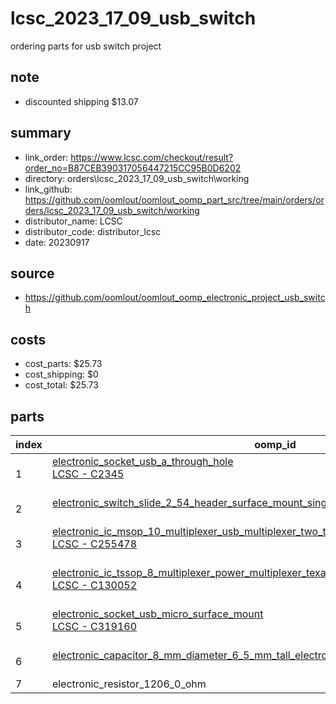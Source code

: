 # lcsc_2023_17_09_usb_switch
ordering parts for usb switch project 

## note
* discounted shipping $13.07  

## summary 
* link_order: https://www.lcsc.com/checkout/result?order_no=B87CEB390317056447215CC95B0D6202
* directory: orders\lcsc_2023_17_09_usb_switch\working  
* link_github: https://github.com/oomlout/oomlout_oomp_part_src/tree/main/orders/orders/lcsc_2023_17_09_usb_switch/working  
* distributor_name: LCSC  
* distributor_code: distributor_lcsc  
* date: 20230917  
## source
* https://github.com/oomlout/oomlout_oomp_electronic_project_usb_switch  

## costs  
* cost_parts: $25.73
* cost_shipping: $0
* cost_total: $25.73
## parts 
| index | oomp_id | quantity | part_number_distributor | price_paid | 
| --- | --- | --- | --- | --- | 
| 1 | [electronic_socket_usb_a_through_hole](https://github.com/oomlout/oomlout_oomp_part_src/tree/main/parts/electronic_socket_usb_a_through_hole/working)<br>[LCSC - C2345<br>](https://lcsc.com/product-detail/C2345.html)<br> | 10 | C2345 | $0.0537 | 
| 2 | [electronic_switch_slide_2_54_header_surface_mount_single_pole_double_throw](https://github.com/oomlout/oomlout_oomp_part_src/tree/main/parts/electronic_switch_slide_2_54_header_surface_mount_single_pole_double_throw/working)<br><br> | 50 | C431540 | $0.0459 | 
| 3 | [electronic_ic_msop_10_multiplexer_usb_multiplexer_two_to_one_jiangsu_runic_tech_rs2227xn](https://github.com/oomlout/oomlout_oomp_part_src/tree/main/parts/electronic_ic_msop_10_multiplexer_usb_multiplexer_two_to_one_jiangsu_runic_tech_rs2227xn/working)<br>[LCSC - C255478<br>](https://lcsc.com/product-detail/C255478.html)<br> | 5 | C255478 | $0.3020 | 
| 4 | [electronic_ic_tssop_8_multiplexer_power_multiplexer_texas_instruments_tps2113apw](https://github.com/oomlout/oomlout_oomp_part_src/tree/main/parts/electronic_ic_tssop_8_multiplexer_power_multiplexer_texas_instruments_tps2113apw/working)<br>[LCSC - C130052<br>](https://lcsc.com/product-detail/C130052.html)<br> | 3 | C130052 | $1.48 | 
| 5 | [electronic_socket_usb_micro_surface_mount](https://github.com/oomlout/oomlout_oomp_part_src/tree/main/parts/electronic_socket_usb_micro_surface_mount/working)<br>[LCSC - C319160<br>](https://lcsc.com/product-detail/C319160.html)<br> | 50 | C319160 | $0.0649 | 
| 6 | [electronic_capacitor_8_mm_diameter_6_5_mm_tall_electrolytic_220_micro_farad_10_volt](https://github.com/oomlout/oomlout_oomp_part_src/tree/main/parts/electronic_capacitor_8_mm_diameter_6_5_mm_tall_electrolytic_220_micro_farad_10_volt/working)<br><br> | 10 | C249496 | $0.1182 | 
| 7 | electronic_resistor_1206_0_ohm | 5000 | C17888 | $0.0018 | 
